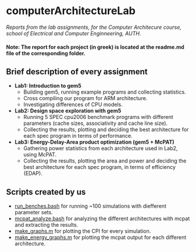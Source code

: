 # computerArchitectureLab
_Reports from the lab assignments, for the Computer Architecure course, school of Electrical and Computer Enginneering, AUTH._

#### Note: The report for each project (in greek) is located at the readme.md file of the corresponding folder.

## Brief description of every assignment
* **Lab1: Introduction to gem5**
  * Building gem5, running example programs and collecting statistics.
  * Cross compiling our program for ARM architecture.
  * Investigating differences of CPU models.
* **Lab2: Design space exploration with gem5**
  * Running 5 SPEC cpu2006 benchmark programs with different parameters (cache sizes, associativity and cache line size).
  * Collecting the results, plotting and deciding the best architecture for each spec program in terms of performance.
* **Lab3: Energy-Delay-Area product optimization (gem5 + McPAT)**
  * Gathering power statistics from each architecture used in Lab2, using McPAT.
  * Collecting the results, plotting the area and power and deciding the best architecture for each spec program, in terms of efficiency (EDAP).

## Scripts created by us
 * [run_benches.bash](spec_results_scripts_tools/run_beches.bash) for running ~100 simulations with diefferent parameter sets.
 * [mcpat_analyze.bash](spec_results_scripts_tools/mcpat_analyze.bash) for analyzing the different architectures with mcpat and extracting the results.
 * [make_graphs.m](spec_results_scripts_tools/make_graphs.m) for plotting the CPI for every simulation.
 * [make_energy_graphs.m](spec_results_scripts_tools/make_energy_graphs.m) for plotting the mcpat output for each different architecture.
